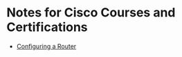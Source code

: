 # Notes for Cisco Courses and Certifications  

* [Configuring a Router](https://github.com/augustomatheuss/adlabs/blob/master/cisco/Configuring-Router.md)  

